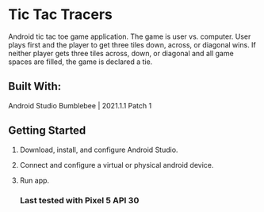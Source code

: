 # Tic Tac Tracers 
Android tic tac toe game application.  The game is user vs. computer. User plays first and the player to get three tiles down, across, or diagonal wins. If neither player gets three tiles across, down, or diagonal and all game spaces are filled, the game is declared a tie. 

## Built With:  
Android Studio Bumblebee | 2021.1.1 Patch 1

## Getting Started 
1. Download, install, and configure Android Studio.
2. Connect and configure a virtual or physical android device.
3. Run app.

   ### Last tested with Pixel 5 API 30